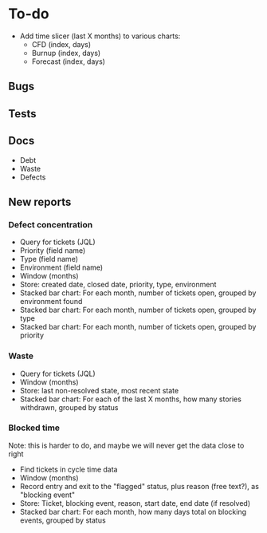 # To-do

- Add time slicer (last X months) to various charts:
  - CFD (index, days)
  - Burnup (index, days)
  - Forecast (index, days)
  
## Bugs

## Tests

## Docs

- Debt
- Waste
- Defects

## New reports

### Defect concentration

- Query for tickets (JQL)
- Priority (field name)
- Type (field name)
- Environment (field name)
- Window (months)
- Store: created date, closed date, priority, type, environment
- Stacked bar chart: For each month, number of tickets open, grouped by environment found
- Stacked bar chart: For each month, number of tickets open, grouped by type
- Stacked bar chart: For each month, number of tickets open, grouped by priority

### Waste

- Query for tickets (JQL)
- Window (months)
- Store: last non-resolved state, most recent state
- Stacked bar chart: For each of the last X months, how many stories withdrawn, grouped by status

### Blocked time

Note: this is harder to do, and maybe we will never get the data close to right

- Find tickets in cycle time data
- Window (months)
- Record entry and exit to the "flagged" status, plus reason (free text?), as "blocking event"
- Store: Ticket, blocking event, reason, start date, end date (if resolved)
- Stacked bar chart: For each month, how many days total on blocking events, grouped by status
